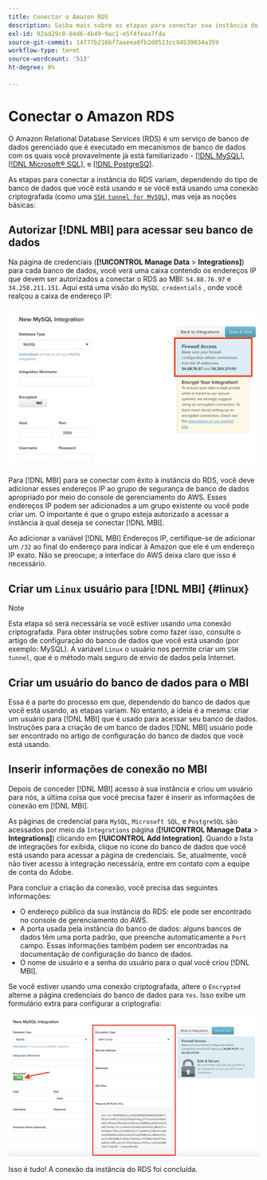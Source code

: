 ```yaml
---
title: Conectar o Amazon RDS
description: Saiba mais sobre as etapas para conectar sua instância do RDS.
exl-id: 02ad29c8-84d6-4b49-9ac1-e5f4feaa7fda
source-git-commit: 14777b216bf7aaeea0fb2d0513cc94539034a359
workflow-type: tm+mt
source-wordcount: '513'
ht-degree: 0%

---
```


# Conectar o Amazon RDS

O Amazon Relational Database Services (RDS) é um serviço de banco de dados gerenciado que é executado em mecanismos de banco de dados com os quais você provavelmente já está familiarizado - [[!DNL MySQL]](../integrations/mysql-via-a-direct-connection.md), [[!DNL Microsoft® SQL]](../integrations/microsoft-sql-server.md), e [[!DNL PostgreSQ]](../integrations/postgresql.md).

As etapas para conectar a instância do RDS variam, dependendo do tipo de banco de dados que você está usando e se você está usando uma conexão criptografada (como uma [`SSH tunnel for MySQL`](../integrations/mysql-via-ssh-tunnel.md)), mas veja as noções básicas:

## Autorizar [!DNL MBI] para acessar seu banco de dados

Na página de credenciais (**[!UICONTROL Manage Data** > **Integrations]**) para cada banco de dados, você verá uma caixa contendo os endereços IP que devem ser autorizados a conectar o RDS ao MBI: `54.88.76.97` e `34.250.211.151`. Aqui está uma visão do `MySQL credentials` , onde você realçou a caixa de endereço IP:

![](../../../assets/RDS_IP.png)

Para [!DNL MBI] para se conectar com êxito à instância do RDS, você deve adicionar esses endereços IP ao grupo de segurança de banco de dados apropriado por meio do console de gerenciamento do AWS. Esses endereços IP podem ser adicionados a um grupo existente ou você pode criar um. O importante é que o grupo esteja autorizado a acessar a instância à qual deseja se conectar [!DNL MBI].

Ao adicionar a variável [!DNL MBI] Endereços IP, certifique-se de adicionar um `/32` ao final do endereço para indicar à Amazon que ele é um endereço IP exato. Não se preocupe; a interface do AWS deixa claro que isso é necessário.

## Criar um `Linux` usuário para [!DNL MBI] {#linux}

>[!NOTE]
>
>Esta etapa só será necessária se você estiver usando uma conexão criptografada. Para obter instruções sobre como fazer isso, consulte o artigo de configuração do banco de dados que você está usando (por exemplo: MySQL). A variável `Linux` o usuário nos permite criar um `SSH tunnel`, que é o método mais seguro de envio de dados pela Internet.

## Criar um usuário do banco de dados para o MBI

Essa é a parte do processo em que, dependendo do banco de dados que você está usando, as etapas variam. No entanto, a ideia é a mesma: criar um usuário para [!DNL MBI] que é usado para acessar seu banco de dados. Instruções para a criação de um banco de dados [!DNL MBI] usuário pode ser encontrado no artigo de configuração do banco de dados que você está usando.

## Inserir informações de conexão no MBI

Depois de conceder [!DNL MBI] acesso à sua instância e criou um usuário para nós, a última coisa que você precisa fazer é inserir as informações de conexão em [!DNL MBI].

As páginas de credencial para `MySQL`, `Microsoft SQL`, e `PostgreSQL` são acessados por meio da `Integrations` página (**[!UICONTROL Manage Data** > **Integrations]**) clicando em **[!UICONTROL Add Integration]**. Quando a lista de integrações for exibida, clique no ícone do banco de dados que você está usando para acessar a página de credenciais. Se, atualmente, você não tiver acesso à integração necessária, entre em contato com a equipe de conta do Adobe.

Para concluir a criação da conexão, você precisa das seguintes informações:

* O endereço público da sua instância do RDS: ele pode ser encontrado no console de gerenciamento do AWS.
* A porta usada pela instância do banco de dados: alguns bancos de dados têm uma porta padrão, que preenche automaticamente a `Port` campo. Essas informações também podem ser encontradas na documentação de configuração do banco de dados.
* O nome de usuário e a senha do usuário para o qual você criou [!DNL MBI].

Se você estiver usando uma conexão criptografada, altere o `Encrypted` alterne a página credenciais do banco de dados para `Yes`. Isso exibe um formulário extra para configurar a criptografia:

![](../../../assets/sql-integration-encrypted-yes.png)

Isso é tudo! A conexão da instância do RDS foi concluída.

